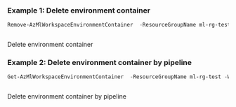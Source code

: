 ### Example 1: Delete environment container
```powershell
Remove-AzMlWorkspaceEnvironmentContainer  -ResourceGroupName ml-rg-test -WorkspaceName mlworkspace-portal01 -Name pwshenv01
```

```output
```

Delete environment container

### Example 2: Delete environment container by pipeline
```powershell
Get-AzMlWorkspaceEnvironmentContainer  -ResourceGroupName ml-rg-test -WorkspaceName mlworkspace-portal01 -Name pwshenv01 | Remove-AzMlWorkspaceEnvironmentContainer 
```

```output
```

Delete environment container by pipeline